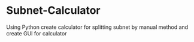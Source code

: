 # Subnet-Calculator
Using Python create calculator for splitting subnet by manual method and create GUI for calculator
